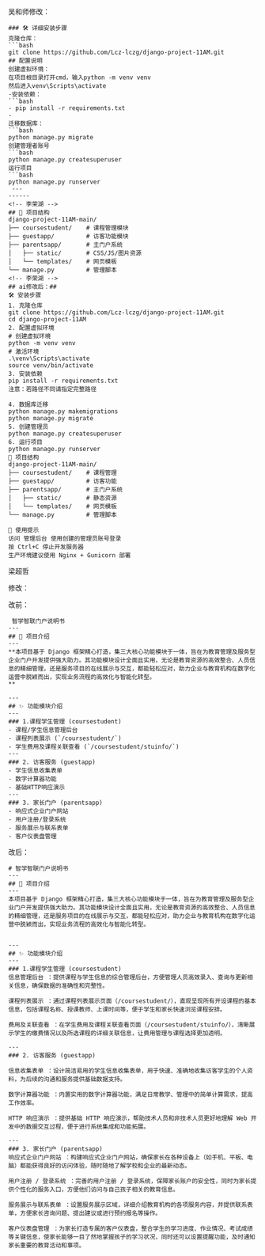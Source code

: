 吴和师修改：
```
### 🛠️ 详细安装步骤
克隆仓库：
```bash
git clone https://github.com/Lcz-lczg/django-project-11AM.git
## 配置说明
创建虚拟环境：
在项目根目录打开cmd，输入python -m venv venv
然后进入venv\Scripts\activate
-安装依赖：
```bash
- pip install -r requirements.txt
- 
迁移数据库：
```bash
python manage.py migrate
创建管理者账号
```bash
python manage.py createsuperuser
运行项目
```bash
python manage.py runserver
 ---
------
<!-- 李荣湖 -->
## 📁 项目结构
django-project-11AM-main/
├── coursestudent/    # 课程管理模块
├── guestapp/         # 访客功能模块
├── parentsapp/       # 主门户系统
│   ├── static/       # CSS/JS/图片资源
│   └── templates/    # 网页模板
└── manage.py         # 管理脚本
<!-- 李荣湖 -->
## ai修改后：##
🛠️ 安装步骤
1. 克隆仓库
git clone https://github.com/Lcz-lczg/django-project-11AM.git
cd django-project-11AM
2. 配置虚拟环境
# 创建虚拟环境
python -m venv venv
# 激活环境
.\venv\Scripts\activate
source venv/bin/activate
3. 安装依赖
pip install -r requirements.txt
注意：若路径不同请指定完整路径

4. 数据库迁移
python manage.py makemigrations
python manage.py migrate
5. 创建管理员
python manage.py createsuperuser
6. 运行项目
python manage.py runserver
📁 项目结构
django-project-11AM-main/
├── coursestudent/    # 课程管理
├── guestapp/         # 访客功能
├── parentsapp/       # 主门户系统
│   ├── static/       # 静态资源
│   └── templates/    # 网页模板
└── manage.py         # 管理脚本
    
🚀 使用提示
访问 管理后台 使用创建的管理员账号登录
按 Ctrl+C 停止开发服务器
生产环境建议使用 Nginx + Gunicorn 部署
```

梁超哲

修改：

改前：
```
 智学智联门户说明书
---
## 🧾 项目介绍
---
**本项目基于 Django 框架精心打造，集三大核心功能模块于一体，旨在为教育管理及服务型企业门户开发提供强大助力。其功能模块设计全面且实用，无论是教育资源的高效整合、人员信息的精细管理，还是服务项目的在线展示与交互，都能轻松应对，助力企业与教育机构在数字化运营中脱颖而出，实现业务流程的高效化与智能化转型。
**

---
## ✨ 功能模块介绍
---
### 1.课程学生管理 (coursestudent)
- 课程/学生信息管理后台
- 课程列表展示 (`/coursestudent/`)
- 学生费用及课程关联查看 (`/coursestudent/stuinfo/`)
---
### 2. 访客服务 (guestapp)
- 学生信息收集表单
- 数字计算器功能
- 基础HTTP响应演示
---
### 3. 家长门户 (parentsapp)
- 响应式企业门户网站
- 用户注册/登录系统
- 服务展示与联系表单
- 客户仪表盘管理
```
改后：
```
# 智学智联门户说明书
---
## 🧾 项目介绍
---
本项目基于 Django 框架精心打造，集三大核心功能模块于一体，旨在为教育管理及服务型企业门户开发提供强大助力。其功能模块设计全面且实用，无论是教育资源的高效整合、人员信息的精细管理，还是服务项目的在线展示与交互，都能轻松应对，助力企业与教育机构在数字化运营中脱颖而出，实现业务流程的高效化与智能化转型。


---
## ✨ 功能模块介绍
---
### 1.课程学生管理 (coursestudent)
信息管理后台 ：提供课程与学生信息的综合管理后台，方便管理人员高效录入、查询与更新相关信息，确保数据的准确性和完整性。

课程列表展示 ：通过课程列表展示页面（/coursestudent/），直观呈现所有开设课程的基本信息，包括课程名称、授课教师、上课时间等，便于学生和家长快速浏览课程安排。

费用及关联查看 ：在学生费用及课程关联查看页面（/coursestudent/stuinfo/），清晰展示学生的缴费情况以及所选课程的详细关联信息，让费用管理与课程选择更加透明。

---
### 2. 访客服务 (guestapp)

信息收集表单 ：设计简洁易用的学生信息收集表单，用于快速、准确地收集访客学生的个人资料，为后续的沟通和服务提供基础数据支持。

数字计算器功能 ：内置实用的数字计算器功能，满足日常教学、管理中的简单计算需求，提高工作效率。

HTTP 响应演示 ：提供基础 HTTP 响应演示，帮助技术人员和非技术人员更好地理解 Web 开发中的数据交互过程，便于进行系统集成和功能拓展。

---
### 3. 家长门户 (parentsapp)
响应式企业门户网站 ：构建响应式企业门户网站，确保家长在各种设备上（如手机、平板、电脑）都能获得良好的访问体验，随时随地了解学校和企业的最新动态。

用户注册 / 登录系统 ：完善的用户注册 / 登录系统，保障家长账户的安全性，同时为家长提供个性化的服务入口，方便他们访问与自己孩子相关的教育信息。

服务展示与联系表单 ：设置服务展示区域，详细介绍教育机构的各项服务内容，并提供联系表单，方便家长咨询问题、提出建议或进行预约报名等操作。

客户仪表盘管理 ：为家长打造专属的客户仪表盘，整合学生的学习进度、作业情况、考试成绩等关键信息，使家长能够一目了然地掌握孩子的学习状况，同时还可以设置提醒功能，及时通知家长重要的教育活动和事项。
```
